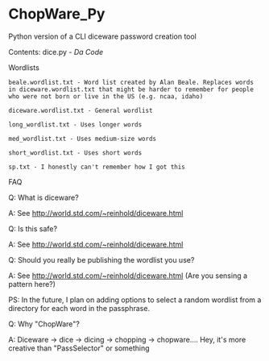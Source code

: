 # ChopWare_Py
Python version of a CLI diceware password creation tool

Contents:
  dice.py - *Da Code*

  Wordlists
  
    beale.wordlist.txt - Word list created by Alan Beale. Replaces words in diceware.wordlist.txt that might be harder to remember for people who were not born or live in the US (e.g. ncaa, idaho)
    
    diceware.wordlist.txt - General wordlist
    
    long_wordlist.txt - Uses longer words
    
    med_wordlist.txt - Uses medium-size words
    
    short_wordlist.txt - Uses short words
    
    sp.txt - I honestly can't remember how I got this

FAQ

Q: What is diceware?

A: See http://world.std.com/~reinhold/diceware.html



Q: Is this safe?

A: See http://world.std.com/~reinhold/diceware.html



Q: Should you really be publishing the wordlist you use?

A: See http://world.std.com/~reinhold/diceware.html (Are you sensing a pattern here?)

PS: In the future, I plan on adding options to select a random wordlist from a directory for each word in the passphrase.



Q: Why "ChopWare"?

A: Diceware -> dice -> dicing -> chopping -> chopware.... Hey, it's more creative than "PassSelector" or something

